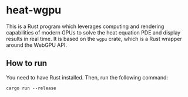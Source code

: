 # heat-wgpu

This is a Rust program which leverages computing and rendering capabilities of modern GPUs to solve the heat equation PDE and display results in real time. It is based on the `wgpu` crate, which is a Rust wrapper around the WebGPU API.


## How to run

You need to have Rust installed. Then, run the following command:

```shell
cargo run --release
```
